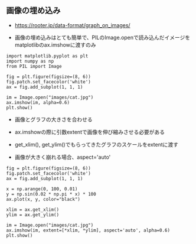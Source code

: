 ## 画像の埋め込み

* https://rooter.jp/data-format/graph_on_images/

* 画像の埋め込みはとても簡単で、PILのImage.openで読み込んだイメージをmatplotlibのax.imshowに渡すのみ

```
import matplotlib.pyplot as plt
import numpy as np
from PIL import Image

fig = plt.figure(figsize=(8, 6))
fig.patch.set_facecolor('white')
ax = fig.add_subplot(1, 1, 1)

im = Image.open("images/cat.jpg")
ax.imshow(im, alpha=0.6)
plt.show()
```

* 画像とグラフの大きさを合わせる

* ax.imshowの際に引数extentで画像を伸び縮みさせる必要がある
* get_xlim(), get_ylim()でもらってきたグラフのスケールをextentに渡す
* 画像が大きく崩れる場合、aspect='auto'

```
fig = plt.figure(figsize=(8, 6))
fig.patch.set_facecolor('white')
ax = fig.add_subplot(1, 1, 1)

x = np.arange(0, 100, 0.01)
y = np.sin(0.02 * np.pi * x) * 100
ax.plot(x, y, color="black")

xlim = ax.get_xlim()
ylim = ax.get_ylim()

im = Image.open("images/cat.jpg")
ax.imshow(im, extent=[*xlim, *ylim], aspect='auto', alpha=0.6)
plt.show()
```
